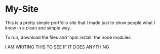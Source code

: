 # My-Site
This is a pretty simple portfolio site that I made just to show people what I know in a clean and simple way.


To run, download the files and 'npm install' the node modules.

I AM WRITING THIS TO SEE IF IT DOES ANYTHING
